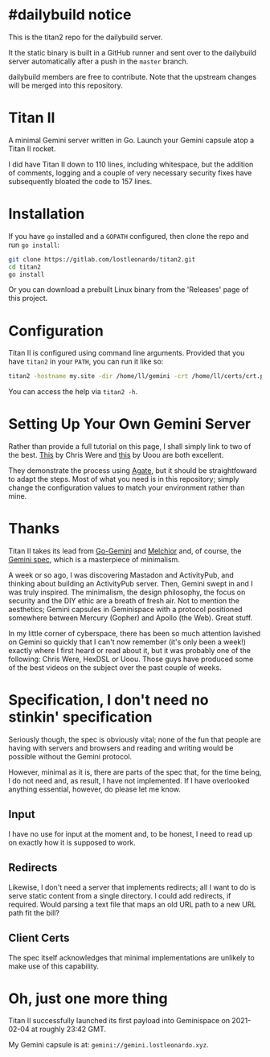 # \#dailybuild notice
This is the titan2 repo for the dailybuild server.

It the static binary is built in a GitHub runner and sent over to the dailybuild
server automatically after a push in the `master` branch.

dailybuild members are free to contribute.
Note that the upstream changes will be merged into this repository.

# Titan II
A minimal Gemini server written in Go. Launch your Gemini capsule atop a Titan II rocket.

I did have Titan II down to 110 lines, including whitespace, but the addition of comments, 
logging and a couple of very necessary security fixes have subsequently bloated the code to 157 lines. 

# Installation

If you have `go` installed and a `GOPATH` configured, then clone the repo and run `go install`:

```sh
git clone https://gitlab.com/lostleonardo/titan2.git
cd titan2
go install
```

Or you can download a prebuilt Linux binary from the 'Releases' page of this project. 

# Configuration

Titan II is configured using command line arguments. Provided that you have `titan2` in your `PATH`,
you can run it like so:

```sh
titan2 -hostname my.site -dir /home/ll/gemini -crt /home/ll/certs/crt.pem -key /home/ll/certs/key.pem -port 1965
```

You can access the help via `titan2 -h`.

# Setting Up Your Own Gemini Server

Rather than provide a full tutorial on this page, I shall simply link to two of the best. 
[This](https://share.tube/videos/watch/4fe4e1f0-7896-4b8c-bfb8-2ff19c78d8e5) by
Chris Were and [this](https://share.tube/videos/watch/a44503e9-efdf-48ea-a30d-f5eec00214db) by Uoou are both excellent.

They demonstrate the process using [Agate](https://github.com/mbrubeck/agate), but it should be
straightfoward to adapt the steps. Most of what you need is
in this repository; simply change the configuration values to match your environment rather than mine.

# Thanks

Titan II takes its lead from [Go-Gemini](https://git.sr.ht/~yotam/go-gemini) and
[Melchior](https://github.com/praetoriansentry/melchior) and, of course, the 
[Gemini spec](https://gemini.circumlunar.space/docs/specification.html), which is a masterpiece of minimalism.

A week or so ago, I was discovering Mastadon and ActivityPub, and thinking about building an ActivityPub
server. Then, Gemini swept in and I was truly inspired. The minimalism, the design philosophy, the focus on security
and the DIY ethic are a breath of fresh air. Not to mention the aesthetics; Gemini capsules in Geminispace with
a protocol positioned somewhere between Mercury (Gopher) and Apollo (the Web). Great stuff.

In my little corner of cyberspace, there has been so much attention lavished on Gemini so quickly
that I can't now remember (it's only been a week!) exactly where I first heard or read about it, but it was probably
one of the following: Chris Were, HexDSL or Uoou. Those guys have produced some of the best videos on the subject over the past couple of weeks.

# Specification, I don't need no stinkin' specification

Seriously though, the spec is obviously vital; none of the fun that people are having with servers
and browsers and reading and writing would be possible without the Gemini protocol.

However, minimal as it is, there are parts of the spec that, for the time being, I do not need and, as result, I have not implemented. If I have overlooked anything essential, however, do please let me know.

## Input

I have no use for input at the moment and, to be honest, I need to read up on exactly how it is supposed to work.

## Redirects

Likewise, I don't need a server that implements redirects; all I want to do is serve static content from a single directory. I could add redirects, if required. Would parsing a text file that maps an old URL path to a new URL path fit the bill?

## Client Certs

The spec itself acknowledges that minimal implementations are unlikely to make use of this capability.

# Oh, just one more thing

Titan II successfully launched its first payload into Geminispace on 2021-02-04 at roughly 23:42 GMT.

My Gemini capsule is at: `gemini://gemini.lostleonardo.xyz`.
